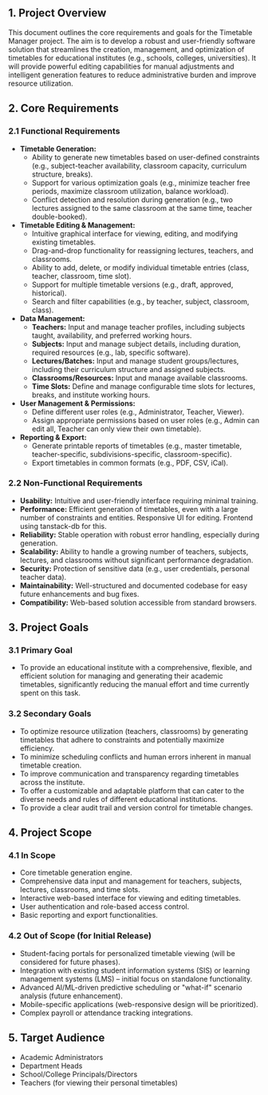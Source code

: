 ## 1. Project Overview

This document outlines the core requirements and goals for the Timetable Manager project. The aim is to develop a robust and user-friendly software solution that streamlines the creation, management, and optimization of timetables for educational institutes (e.g., schools, colleges, universities). It will provide powerful editing capabilities for manual adjustments and intelligent generation features to reduce administrative burden and improve resource utilization.

## 2. Core Requirements

### 2.1 Functional Requirements

- **Timetable Generation:**
  - Ability to generate new timetables based on user-defined constraints (e.g., subject-teacher availability, classroom capacity, curriculum structure, breaks).
  - Support for various optimization goals (e.g., minimize teacher free periods, maximize classroom utilization, balance workload).
  - Conflict detection and resolution during generation (e.g., two lectures assigned to the same classroom at the same time, teacher double-booked).
- **Timetable Editing & Management:**
  - Intuitive graphical interface for viewing, editing, and modifying existing timetables.
  - Drag-and-drop functionality for reassigning lectures, teachers, and classrooms.
  - Ability to add, delete, or modify individual timetable entries (class, teacher, classroom, time slot).
  - Support for multiple timetable versions (e.g., draft, approved, historical).
  - Search and filter capabilities (e.g., by teacher, subject, classroom, class).
- **Data Management:**
  - **Teachers:** Input and manage teacher profiles, including subjects taught, availability, and preferred working hours.
  - **Subjects:** Input and manage subject details, including duration, required resources (e.g., lab, specific software).
  - **Lectures/Batches:** Input and manage student groups/lectures, including their curriculum structure and assigned subjects.
  - **Classrooms/Resources:** Input and manage available classrooms.
  - **Time Slots:** Define and manage configurable time slots for lectures, breaks, and institute working hours.
- **User Management & Permissions:**
  - Define different user roles (e.g., Administrator, Teacher, Viewer).
  - Assign appropriate permissions based on user roles (e.g., Admin can edit all, Teacher can only view their own timetable).
- **Reporting & Export:**
  - Generate printable reports of timetables (e.g., master timetable, teacher-specific, subdivisions-specific, classroom-specific).
  - Export timetables in common formats (e.g., PDF, CSV, iCal).

### 2.2 Non-Functional Requirements

- **Usability:** Intuitive and user-friendly interface requiring minimal training.
- **Performance:** Efficient generation of timetables, even with a large number of constraints and entities. Responsive UI for editing. Frontend using tanstack-db for this.
- **Reliability:** Stable operation with robust error handling, especially during generation.
- **Scalability:** Ability to handle a growing number of teachers, subjects, lectures, and classrooms without significant performance degradation.
- **Security:** Protection of sensitive data (e.g., user credentials, personal teacher data).
- **Maintainability:** Well-structured and documented codebase for easy future enhancements and bug fixes.
- **Compatibility:** Web-based solution accessible from standard browsers.

## 3. Project Goals

### 3.1 Primary Goal

- To provide an educational institute with a comprehensive, flexible, and efficient solution for managing and generating their academic timetables, significantly reducing the manual effort and time currently spent on this task.

### 3.2 Secondary Goals

- To optimize resource utilization (teachers, classrooms) by generating timetables that adhere to constraints and potentially maximize efficiency.
- To minimize scheduling conflicts and human errors inherent in manual timetable creation.
- To improve communication and transparency regarding timetables across the institute.
- To offer a customizable and adaptable platform that can cater to the diverse needs and rules of different educational institutions.
- To provide a clear audit trail and version control for timetable changes.

## 4. Project Scope

### 4.1 In Scope

- Core timetable generation engine.
- Comprehensive data input and management for teachers, subjects, lectures, classrooms, and time slots.
- Interactive web-based interface for viewing and editing timetables.
- User authentication and role-based access control.
- Basic reporting and export functionalities.

### 4.2 Out of Scope (for Initial Release)

- Student-facing portals for personalized timetable viewing (will be considered for future phases).
- Integration with existing student information systems (SIS) or learning management systems (LMS) – initial focus on standalone functionality.
- Advanced AI/ML-driven predictive scheduling or "what-if" scenario analysis (future enhancement).
- Mobile-specific applications (web-responsive design will be prioritized).
- Complex payroll or attendance tracking integrations.

## 5. Target Audience

- Academic Administrators
- Department Heads
- School/College Principals/Directors
- Teachers (for viewing their personal timetables)
